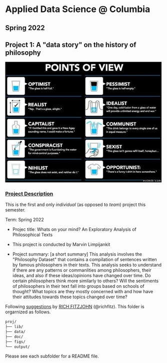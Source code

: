 # Applied Data Science @ Columbia
## Spring 2022
## Project 1: A "data story" on the history of philosophy

<img src="figs/100126-the-glass.jpeg" width="500">

### [Project Description](doc/)
This is the first and only *individual* (as opposed to *team*) project this semester. 

Term: Spring 2022

+ Projec title: Whats on your mind? An Exploratory Analysis of Philosophical Texts
+ This project is conducted by Marvin Limpijankit

+ Project summary: [a short summary] This analysis involves the "Philosophy Dataset" that contains a compilation of sentences written by famous philosophers in their texts. This analysis seeks to understand if there are any patterns or commanlities among philosophers, their ideas, and also if these ideas/opinions have changed over time. Do certain philosophers think more similarly to others? Will the sentiments of philosophers in their text fall into groups based on schools of thought? What topics are they mostly concerned with and how have their attitudes towards these topics changed over time?

Following [suggestions](http://nicercode.github.io/blog/2013-04-05-projects/) by [RICH FITZJOHN](http://nicercode.github.io/about/#Team) (@richfitz). This folder is orgarnized as follows.

```
proj/
├── lib/
├── data/
├── doc/
├── figs/
└── output/
```

Please see each subfolder for a README file.
